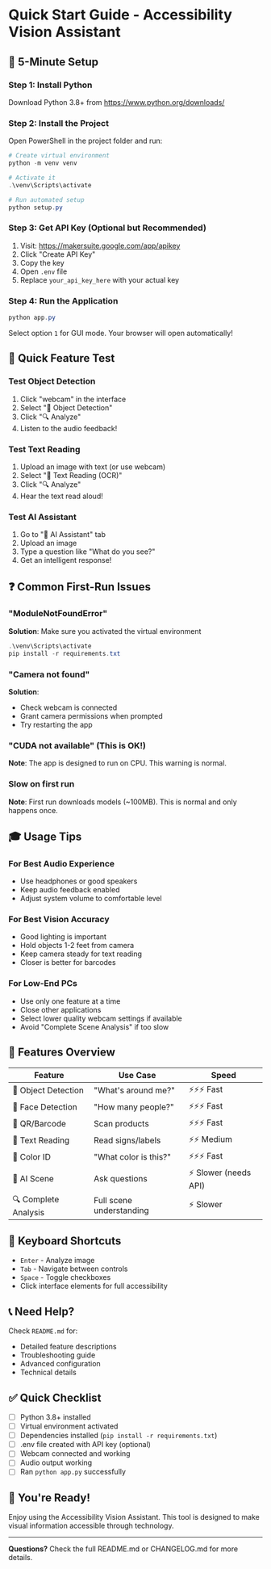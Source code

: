 # Quick Start Guide - Accessibility Vision Assistant

## 🚀 5-Minute Setup

### Step 1: Install Python
Download Python 3.8+ from https://www.python.org/downloads/

### Step 2: Install the Project

Open PowerShell in the project folder and run:

```powershell
# Create virtual environment
python -m venv venv

# Activate it
.\venv\Scripts\activate

# Run automated setup
python setup.py
```

### Step 3: Get API Key (Optional but Recommended)

1. Visit: https://makersuite.google.com/app/apikey
2. Click "Create API Key"
3. Copy the key
4. Open `.env` file
5. Replace `your_api_key_here` with your actual key

### Step 4: Run the Application

```powershell
python app.py
```

Select option `1` for GUI mode. Your browser will open automatically!

## 🎯 Quick Feature Test

### Test Object Detection
1. Click "webcam" in the interface
2. Select "🎯 Object Detection"
3. Click "🔍 Analyze"
4. Listen to the audio feedback!

### Test Text Reading
1. Upload an image with text (or use webcam)
2. Select "📄 Text Reading (OCR)"
3. Click "🔍 Analyze"
4. Hear the text read aloud!

### Test AI Assistant
1. Go to "💬 AI Assistant" tab
2. Upload an image
3. Type a question like "What do you see?"
4. Get an intelligent response!

## ❓ Common First-Run Issues

### "ModuleNotFoundError"
**Solution**: Make sure you activated the virtual environment
```powershell
.\venv\Scripts\activate
pip install -r requirements.txt
```

### "Camera not found"
**Solution**: 
- Check webcam is connected
- Grant camera permissions when prompted
- Try restarting the app

### "CUDA not available" (This is OK!)
**Note**: The app is designed to run on CPU. This warning is normal.

### Slow on first run
**Note**: First run downloads models (~100MB). This is normal and only happens once.

## 🎓 Usage Tips

### For Best Audio Experience
- Use headphones or good speakers
- Keep audio feedback enabled
- Adjust system volume to comfortable level

### For Best Vision Accuracy
- Good lighting is important
- Hold objects 1-2 feet from camera
- Keep camera steady for text reading
- Closer is better for barcodes

### For Low-End PCs
- Use only one feature at a time
- Close other applications
- Select lower quality webcam settings if available
- Avoid "Complete Scene Analysis" if too slow

## 📱 Features Overview

| Feature | Use Case | Speed |
|---------|----------|-------|
| 🎯 Object Detection | "What's around me?" | ⚡⚡⚡ Fast |
| 👤 Face Detection | "How many people?" | ⚡⚡⚡ Fast |
| 📱 QR/Barcode | Scan products | ⚡⚡⚡ Fast |
| 📄 Text Reading | Read signs/labels | ⚡⚡ Medium |
| 🎨 Color ID | "What color is this?" | ⚡⚡⚡ Fast |
| 🤖 AI Scene | Ask questions | ⚡ Slower (needs API) |
| 🔍 Complete Analysis | Full scene understanding | ⚡ Slower |

## 🔧 Keyboard Shortcuts

- `Enter` - Analyze image
- `Tab` - Navigate between controls
- `Space` - Toggle checkboxes
- Click interface elements for full accessibility

## 📞 Need Help?

Check `README.md` for:
- Detailed feature descriptions
- Troubleshooting guide
- Advanced configuration
- Technical details

## ✅ Quick Checklist

- [ ] Python 3.8+ installed
- [ ] Virtual environment activated
- [ ] Dependencies installed (`pip install -r requirements.txt`)
- [ ] .env file created with API key (optional)
- [ ] Webcam connected and working
- [ ] Audio output working
- [ ] Ran `python app.py` successfully

## 🎉 You're Ready!

Enjoy using the Accessibility Vision Assistant. This tool is designed to make visual information accessible through technology.

---

**Questions?** Check the full README.md or CHANGELOG.md for more details.
